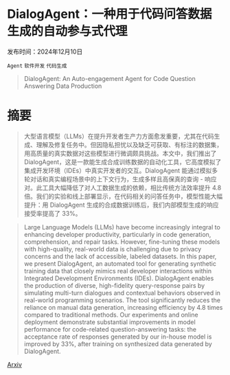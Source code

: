 # DialogAgent：一种用于代码问答数据生成的自动参与式代理

发布时间：2024年12月10日

`Agent` `软件开发` `代码生成`

> DialogAgent: An Auto-engagement Agent for Code Question Answering Data Production

# 摘要

> 大型语言模型（LLMs）在提升开发者生产力方面愈发重要，尤其在代码生成、理解及修复任务中。但因隐私担忧以及缺乏可获取、有标注的数据集，用高质量的真实数据对这些模型进行微调颇具挑战。本文中，我们推出了 DialogAgent，这是一款能生成合成训练数据的自动化工具，它高度模拟了集成开发环境（IDEs）中真实开发者的交互。DialogAgent 能通过模拟多轮对话和真实编程场景中的上下文行为，生成多样且高保真的查询 - 响应对。此工具大幅降低了对人工数据生成的依赖，相比传统方法效率提升 4.8 倍。我们的实验和线上部署显示，在代码相关的问答任务中，模型性能大幅提升：用 DialogAgent 生成的合成数据训练后，我们内部模型生成的响应接受率提高了 33%。

> Large Language Models (LLMs) have become increasingly integral to enhancing developer productivity, particularly in code generation, comprehension, and repair tasks. However, fine-tuning these models with high-quality, real-world data is challenging due to privacy concerns and the lack of accessible, labeled datasets. In this paper, we present DialogAgent, an automated tool for generating synthetic training data that closely mimics real developer interactions within Integrated Development Environments (IDEs). DialogAgent enables the production of diverse, high-fidelity query-response pairs by simulating multi-turn dialogues and contextual behaviors observed in real-world programming scenarios. The tool significantly reduces the reliance on manual data generation, increasing efficiency by 4.8 times compared to traditional methods. Our experiments and online deployment demonstrate substantial improvements in model performance for code-related question-answering tasks: the acceptance rate of responses generated by our in-house model is improved by 33%, after training on synthesized data generated by DialogAgent.

[Arxiv](https://arxiv.org/abs/2412.08069)